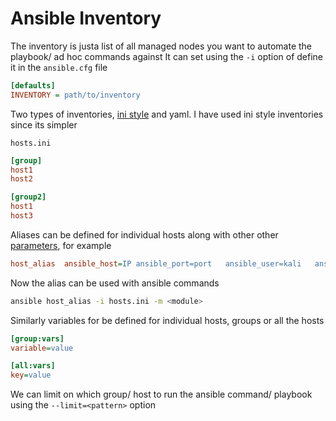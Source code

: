 # Ansible Inventory

The inventory is justa list of all managed nodes you want to automate the playbook/ ad hoc commands against
It can set using the `-i` option of define it in the `ansible.cfg` file

```cfg
[defaults]
INVENTORY = path/to/inventory
```

Two types of inventories, [ini style](https://docs.ansible.com/ansible/latest/collections/ansible/builtin/ini_inventory.html) and yaml. I have used ini style inventories since its simpler

`hosts.ini`

```ini
[group]
host1
host2

[group2]
host1
host3
```

Aliases can be defined for individual hosts along with other other [parameters](https://docs.ansible.com/ansible/latest/inventory_guide/intro_inventory.html#connecting-to-hosts-behavioral-inventory-parameters), for example

```ini
host_alias	ansible_host=IP	ansible_port=port	ansible_user=kali	ansible_connection=ssh
```

Now the alias can be used with ansible commands

```sh
ansible host_alias -i hosts.ini -m <module>
```

Similarly variables for be defined for individual hosts, groups or all the hosts

```ini
[group:vars]
variable=value

[all:vars]
key=value
```

We can limit on which group/ host to run the ansible command/ playbook using the `--limit=<pattern>` option
